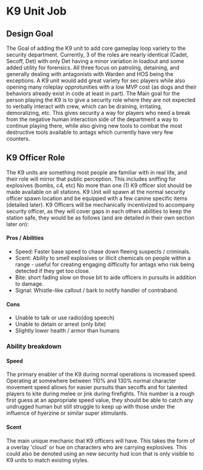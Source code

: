 # K9 Unit Job

## Design Goal

The Goal of adding the K9 unit to add core gameplay loop variety to the security department. Currently, 3 of the roles are nearly identical (Cadet, Secoff, Det)
with only Det having a minor variation in loadout and some added utility for forensics. All three focus on patroling, detaining, and generally dealing with antagonists with Warden and HOS being the exceptions. A K9 unit would add great variety for sec players while also opening many roleplay opprotunities with a low MVP cost (as dogs and their behaviors already exist in code at least in part). The Main goal for the person playing the K9 is to give a security role where they are not expected to verbally interact with crew, which can be draining, irritating, demoralizing, etc. This gives security a way for players who need a break from the negative human interaction side of the department a way to continue playing there, while also giving new tools to combat the most destructive tools available to antags which currently have very few counters.

## K9 Officer Role

The K9 units are something most people are familiar with in real life, and their role will mirror that public perception. This includes sniffing for explosives (bombs, c4, etc)  No more than one (1) K9 officer slot should be made available on all stations. K9 Unit will spawn at the normal security officer spawn location and be equipped with a few canine specific items (detailed later). K9 Officers will be mechanically incentivized to accompany security officer, as they will cover gaps in each others abilities to keep the station safe, they would be as follows (and are detailed in their own section later on):

#### Pros / Abilities

* Speed: Faster base speed to chase down fleeing suspects / criminals.
* Scent: Ability to smell explosives or illicit chemicals on people within a range - useful for creating engaging difficulty for antags who risk being detected if they get too close.
* Bite: short fading slow on those bit to aide officers in pursuits in addition to damage.
* Signal: Whistle-like callout / bark to notify handler of contraband.

#### Cons

* Unable to talk or use radio(dog speech)
* Unable to detain or arrest (only bite)
* Slightly lower health / armor than humans


### Ability breakdown

#### Speed

The primary enabler of the K9 during normal operations is increased speed. Operating at somewhere between 110% and 130% normal character movement speed allows for easier pursuits than secoffs and for talented players to kite during melee or jink during firefights. This number is a rough first guess at an appropriate speed value, they should be able to catch any undrugged human but still struggle to keep up with those under the influence of hyerzine or similar super stimulants.

#### Scent

The main unique mechanic that K9 officers will have. This takes the form of a overlay 'cloud' or hue on characters who are carrying explosives. This could also be denoted using an new security hud icon that is only visible to K9 units to match existing styles.
